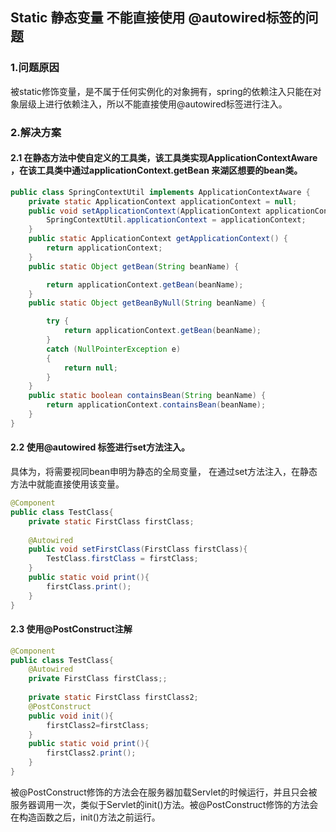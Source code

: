 ## Static 静态变量 不能直接使用 @autowired标签的问题

### 1.问题原因
被static修饰变量，是不属于任何实例化的对象拥有，spring的依赖注入只能在对象层级上进行依赖注入，所以不能直接使用@autowired标签进行注入。

### 2.解决方案

#### 2.1 在静态方法中使自定义的工具类，该工具类实现ApplicationContextAware ，在该工具类中通过applicationContext.getBean 来湖区想要的bean类。

```java
public class SpringContextUtil implements ApplicationContextAware {
    private static ApplicationContext applicationContext = null;
    public void setApplicationContext(ApplicationContext applicationContext) throws BeansException {
        SpringContextUtil.applicationContext = applicationContext;
    }
    public static ApplicationContext getApplicationContext() {
        return applicationContext;
    }
    public static Object getBean(String beanName) {

        return applicationContext.getBean(beanName);
    }
    public static Object getBeanByNull(String beanName) {

        try {
            return applicationContext.getBean(beanName);
        }
        catch (NullPointerException e)
        {
            return null;
        }
    }
    public static boolean containsBean(String beanName) {
        return applicationContext.containsBean(beanName);
    }
}

```

#### 2.2 使用@autowired 标签进行set方法注入。

具体为，将需要视同bean申明为静态的全局变量， 在通过set方法注入，在静态方法中就能直接使用该变量。

```java
@Component
public class TestClass{
    private static FirstClass firstClass;
    
    @Autowired
    public void setFirstClass(FirstClass firstClass){
        TestClass.firstClass = firstClass;
    }
    public static void print(){
        firstClass.print();
    }
}
```

#### 2.3 使用@PostConstruct注解

```java
@Component
public class TestClass{
    @Autowired
    private FirstClass firstClass;;
    
    private static FirstClass firstClass2;
    @PostConstruct
    public void init(){
        firstClass2=firstClass;
    }
    public static void print(){
        firstClass2.print();
    }
}
```

被@PostConstruct修饰的方法会在服务器加载Servlet的时候运行，并且只会被服务器调用一次，类似于Servlet的init()方法。被@PostConstruct修饰的方法会在构造函数之后，init()方法之前运行。